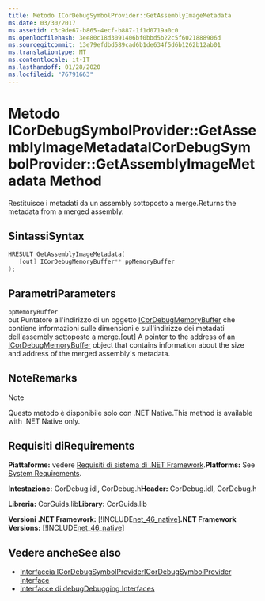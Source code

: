 ```yaml
---
title: Metodo ICorDebugSymbolProvider::GetAssemblyImageMetadata
ms.date: 03/30/2017
ms.assetid: c3c9de67-b865-4ecf-b887-1f1d0719a0c0
ms.openlocfilehash: 3ee80c18d3091406bf0bbd5b22c5f6021888906d
ms.sourcegitcommit: 13e79efdbd589cad6b1de634f5d6b1262b12ab01
ms.translationtype: MT
ms.contentlocale: it-IT
ms.lasthandoff: 01/28/2020
ms.locfileid: "76791663"
---
```

# <a name="icordebugsymbolprovidergetassemblyimagemetadata-method"></a><span data-ttu-id="597be-102">Metodo ICorDebugSymbolProvider::GetAssemblyImageMetadata</span><span class="sxs-lookup"><span data-stu-id="597be-102">ICorDebugSymbolProvider::GetAssemblyImageMetadata Method</span></span>
<span data-ttu-id="597be-103">Restituisce i metadati da un assembly sottoposto a merge.</span><span class="sxs-lookup"><span data-stu-id="597be-103">Returns the metadata from a merged assembly.</span></span>  
  
## <a name="syntax"></a><span data-ttu-id="597be-104">Sintassi</span><span class="sxs-lookup"><span data-stu-id="597be-104">Syntax</span></span>  
  
```cpp  
HRESULT GetAssemblyImageMetadata(  
   [out] ICorDebugMemoryBuffer** ppMemoryBuffer  
);  
```  
  
## <a name="parameters"></a><span data-ttu-id="597be-105">Parametri</span><span class="sxs-lookup"><span data-stu-id="597be-105">Parameters</span></span>  
 `ppMemoryBuffer`  
 <span data-ttu-id="597be-106">out Puntatore all'indirizzo di un oggetto [ICorDebugMemoryBuffer](icordebugmemorybuffer-interface.md) che contiene informazioni sulle dimensioni e sull'indirizzo dei metadati dell'assembly sottoposto a merge.</span><span class="sxs-lookup"><span data-stu-id="597be-106">[out] A pointer to the address of an [ICorDebugMemoryBuffer](icordebugmemorybuffer-interface.md) object that contains information about the size and address of the merged assembly's metadata.</span></span>  
  
## <a name="remarks"></a><span data-ttu-id="597be-107">Note</span><span class="sxs-lookup"><span data-stu-id="597be-107">Remarks</span></span>  
  
> [!NOTE]
> <span data-ttu-id="597be-108">Questo metodo è disponibile solo con .NET Native.</span><span class="sxs-lookup"><span data-stu-id="597be-108">This method is available with .NET Native only.</span></span>  
  
## <a name="requirements"></a><span data-ttu-id="597be-109">Requisiti di</span><span class="sxs-lookup"><span data-stu-id="597be-109">Requirements</span></span>  
 <span data-ttu-id="597be-110">**Piattaforme:** vedere [Requisiti di sistema di .NET Framework](../../../../docs/framework/get-started/system-requirements.md).</span><span class="sxs-lookup"><span data-stu-id="597be-110">**Platforms:** See [System Requirements](../../../../docs/framework/get-started/system-requirements.md).</span></span>  
  
 <span data-ttu-id="597be-111">**Intestazione:** CorDebug.idl, CorDebug.h</span><span class="sxs-lookup"><span data-stu-id="597be-111">**Header:** CorDebug.idl, CorDebug.h</span></span>  
  
 <span data-ttu-id="597be-112">**Libreria:** CorGuids.lib</span><span class="sxs-lookup"><span data-stu-id="597be-112">**Library:** CorGuids.lib</span></span>  
  
 <span data-ttu-id="597be-113">**Versioni .NET Framework:** [!INCLUDE[net_46_native](../../../../includes/net-46-native-md.md)]</span><span class="sxs-lookup"><span data-stu-id="597be-113">**.NET Framework Versions:** [!INCLUDE[net_46_native](../../../../includes/net-46-native-md.md)]</span></span>  
  
## <a name="see-also"></a><span data-ttu-id="597be-114">Vedere anche</span><span class="sxs-lookup"><span data-stu-id="597be-114">See also</span></span>

- [<span data-ttu-id="597be-115">Interfaccia ICorDebugSymbolProvider</span><span class="sxs-lookup"><span data-stu-id="597be-115">ICorDebugSymbolProvider Interface</span></span>](icordebugsymbolprovider-interface.md)
- [<span data-ttu-id="597be-116">Interfacce di debug</span><span class="sxs-lookup"><span data-stu-id="597be-116">Debugging Interfaces</span></span>](debugging-interfaces.md)
